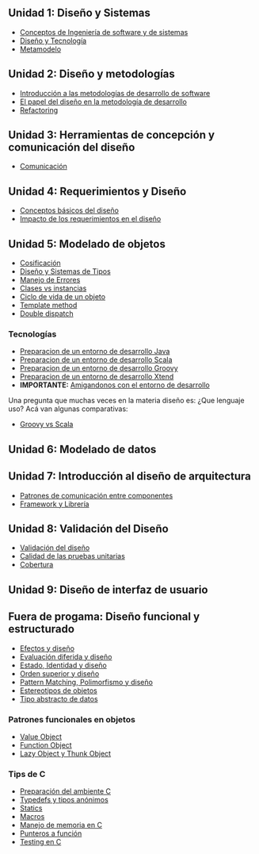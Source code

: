 Unidad 1: Diseño y Sistemas
---------------------------

-   [Conceptos de Ingeniería de software y de sistemas](conceptos-de-ingenieria-de-software-y-de-sistemas.html)
-   [Diseño y Tecnología](diseno-y-tecnologia.html)
-   [Metamodelo](metamodelo.html)

Unidad 2: Diseño y metodologías
-------------------------------

-   [Introducción a las metodologías de desarrollo de software](introduccion-a-las-metodologias-de-desarrollo-de-software.html)
-   [El papel del diseño en la metodología de desarrollo](el-papel-del-diseno-en-la-metodologia-de-desarrollo.html)
-   [Refactoring](refactoring.html)

Unidad 3: Herramientas de concepción y comunicación del diseño
--------------------------------------------------------------

-   [Comunicación](comunicacion.html)

Unidad 4: Requerimientos y Diseño
---------------------------------

-   [Conceptos básicos del diseño](conceptos-basicos-del-diseno.html)
-   [Impacto de los requerimientos en el diseño](impacto-de-los-requerimientos-en-el-diseno.html)

Unidad 5: Modelado de objetos
-----------------------------

-   [Cosificación](cosificacion.html)
-   [Diseño y Sistemas de Tipos](diseno-y-sistemas-de-tipos.html)
-   [Manejo de Errores](manejo-de-errores.html)
-   [Clases vs instancias](clases-vs-instancias.html)
-   [Ciclo de vida de un objeto](ciclo-de-vida-de-un-objeto.html)
-   [Template method](template-method.html)
-   [Double dispatch](double-dispatch.html)

### Tecnologías

-   [Preparacion de un entorno de desarrollo Java](preparacion-de-un-entorno-de-desarrollo-java.html)
-   [Preparacion de un entorno de desarrollo Scala](preparacion-de-un-entorno-de-desarrollo-scala.html)
-   [Preparacion de un entorno de desarrollo Groovy](preparacion-de-un-entorno-de-desarrollo-groovy.html)
-   [Preparacion de un entorno de desarrollo Xtend](preparacion-de-un-entorno-de-desarrollo-xtend.html)
-   **IMPORTANTE:** [Amigandonos con el entorno de desarrollo](amigandonos-con-el-entorno-de-desarrollo.html)

Una pregunta que muchas veces en la materia diseño es: ¿Que lenguaje uso? Acá van algunas comparativas:

-   [Groovy vs Scala](groovy-vs-scala.html)

Unidad 6: Modelado de datos
---------------------------

Unidad 7: Introducción al diseño de arquitectura
------------------------------------------------

-   [Patrones de comunicación entre componentes](patrones-de-comunicacion-entre-componentes.html)
-   [Framework y Librería](framework-y-libreria.html)

Unidad 8: Validación del Diseño
-------------------------------

-   [Validación del diseño](validacion-del-diseno.html)
-   [Calidad de las pruebas unitarias](calidad-de-las-pruebas-unitarias.html)
-   [Cobertura](cobertura.html)

Unidad 9: Diseño de interfaz de usuario
---------------------------------------

Fuera de progama: Diseño funcional y estructurado
-------------------------------------------------

-   [Efectos y diseño](efectos-y-diseno.html)
-   [Evaluación diferida y diseño](evaluacion-diferida-y-diseno.html)
-   [Estado, Identidad y diseño](estado--identidad-y-diseno.html)
-   [Orden superior y diseño](orden-superior-y-diseno.html)
-   [Pattern Matching, Polimorfismo y diseño](pattern-matching--polimorfismo-y-diseno.html)
-   [Estereotipos de objetos](estereotipos-de-objetos.html)
-   [Tipo abstracto de datos](tipo-abstracto-de-datos.html)

### Patrones funcionales en objetos

-   [Value Object](value-object.html)
-   [Function Object](function-object.html)
-   [Lazy Object y Thunk Object](lazy-object-y-thunk-object.html)

### Tips de C

-   [Preparación del ambiente C](preparacion-del-ambiente-c.html)
-   [Typedefs y tipos anónimos](typedefs-y-tipos-anonimos.html)
-   [Statics](statics.html)
-   [Macros](macros.html)
-   [Manejo de memoria en C](manejo-de-memoria-en-c.html)
-   [Punteros a función](punteros-a-funcion.html)
-   [Testing en C](testing-en-c.html)

